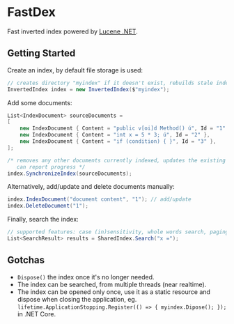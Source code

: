 # FastDex

Fast inverted index powered by [Lucene .NET](https://github.com/apache/lucenenet).

## Getting Started

Create an index, by default file storage is used:

```cs
// creates directory "myindex" if it doesn't exist, rebuilds stale index if necessarry
InvertedIndex index = new InvertedIndex($"myindex");
```

Add some documents:

```cs
List<IndexDocument> sourceDocuments =
[
    new IndexDocument { Content = "public v[oi]d Method() ú", Id = "1" },
    new IndexDocument { Content = "int x = 5 * 3; ú", Id = "2" },
    new IndexDocument { Content = "if (condition) { }", Id = "3" },
];

/* removes any other documents currently indexed, updates the existing documents if content changed
   can report progress */
index.SynchronizeIndex(sourceDocuments);
```

Alternatively, add/update and delete documents manually:

```cs
index.IndexDocument("document content", "1"); // add/update
index.DeleteDocument("1");
```

Finally, search the index:

```cs
// supported features: case (in)sensitivity, whole words search, paging
List<SearchResult> results = SharedIndex.Search("x =");
```

## Gotchas

- `Dispose()` the index once it's no longer needed.
- The index can be searched, from multiple threads (near realtime).
- The index can be opened only once, use it as a static resource and dispose when closing the application, eg. `lifetime.ApplicationStopping.Register(() => { myindex.Dipose(); });` in .NET Core.
